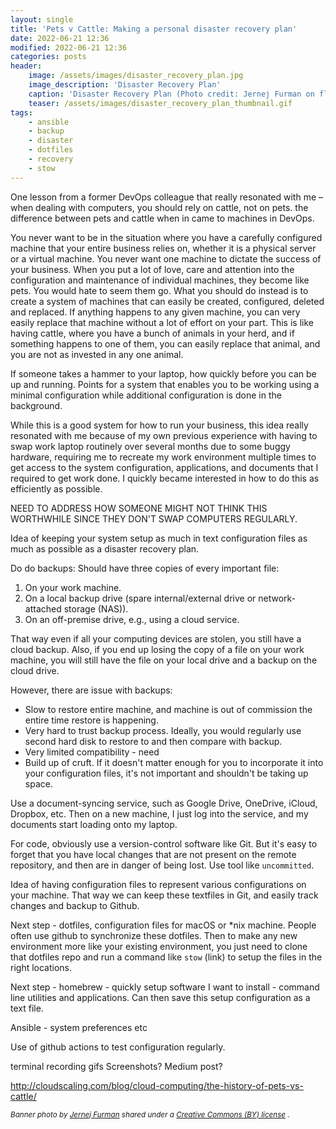```yaml
---
layout: single
title: 'Pets v Cattle: Making a personal disaster recovery plan'
date: 2022-06-21 12:36
modified: 2022-06-21 12:36
categories: posts
header:
    image: /assets/images/disaster_recovery_plan.jpg
    image_description: 'Disaster Recovery Plan'
    caption: 'Disaster Recovery Plan (Photo credit: Jernej Furman on flickr)'
    teaser: /assets/images/disaster_recovery_plan_thumbnail.gif
tags:
    - ansible
    - backup
    - disaster
    - dotfiles
    - recovery
    - stow
---
```


One lesson from a former DevOps colleague that really resonated with me –
when dealing with computers, you should rely on cattle, not on pets.
the difference between pets and cattle when in came to machines in DevOps.

You never want to be in the situation where you have a carefully configured machine that your entire business relies on,
whether it is a physical server or a virtual machine.
You never want one machine to dictate the success of your business.
When you put a lot of love, care and attention into the configuration and maintenance of individual machines,
they become like pets. You would hate to seem them go.
What you should do instead is to create a system of machines that can easily be created, configured, deleted and replaced.
If anything happens to any given machine, you can very easily replace that machine without a lot of effort on your part.
This is like having cattle, where you have a bunch of animals in your herd, and if something happens to one of them,
you can easily replace that animal, and you are not as invested in any one animal.

If someone takes a hammer to your laptop, how quickly before you can be up and running.
Points for a system that enables you to be working using a minimal configuration
while additional configuration is done in the background.

While this is a good system for how to run your business, this idea really resonated with me because of my own
previous experience with having to swap work laptop routinely over several months due to some buggy hardware,
requiring me to recreate my work environment multiple times to get access to the system configuration, applications,
and documents that I required to get work done.
I quickly became interested in how to do this as efficiently as possible.

NEED TO ADDRESS HOW SOMEONE MIGHT NOT THINK THIS WORTHWHILE SINCE THEY DON'T SWAP COMPUTERS REGULARLY.

Idea of keeping your system setup as much in text configuration files as much as possible as a disaster recovery plan.

Do do backups: Should have three copies of every important file:

1. On your work machine.
2. On a local backup drive (spare internal/external drive or network-attached storage (NAS)).
3. On an off-premise drive, e.g., using a cloud service.

That way even if all your computing devices are stolen, you still have a cloud backup. Also, if you end up losing
the copy of a file on your work machine,
you will still have the file on your local drive and a backup on the cloud drive.

However, there are issue with backups:

-   Slow to restore entire machine, and machine is out of commission the entire time restore is happening.
-   Very hard to trust backup process. Ideally, you would regularly use second hard disk to restore to
    and then compare with backup.
-   Very limited compatibility - need
-   Build up of cruft. If it doesn't matter enough for you to incorporate it into your configuration files,
    it's not important and shouldn't be taking up space.

Use a document-syncing service, such as Google Drive, OneDrive, iCloud, Dropbox, etc. Then on a new machine, I just
log into the service, and my documents start loading onto my laptop.

For code, obviously use a version-control software like Git. But it's easy to forget that you have local changes
that are not present on the remote repository, and then are in danger of being lost. Use tool like `uncommitted`.

Idea of having configuration files to represent various configurations on your machine.
That way we can keep these textfiles in Git, and easily track changes and backup to Github.

Next step - dotfiles, configuration files for macOS or \*nix machine.
People often use github to synchronize these dotfiles.
Then to make any new environment more like your existing environment, you just need to clone that dotfiles repo
and run a command like `stow` (link) to setup the files in the right locations.

Next step - homebrew - quickly setup software I want to install - command line utilities and applications.
Can then save this setup configuration as a text file.

Ansible - system preferences etc

Use of github actions to test configuration regularly.

terminal recording gifs
Screenshots?
Medium post?

<http://cloudscaling.com/blog/cloud-computing/the-history-of-pets-vs-cattle/>

<sup>_Banner photo by [Jernej Furman](https://www.flickr.com/people/91261194@N06/)
shared under a [Creative Commons (BY) license](https://creativecommons.org/licenses/by/2.0/)_
.
